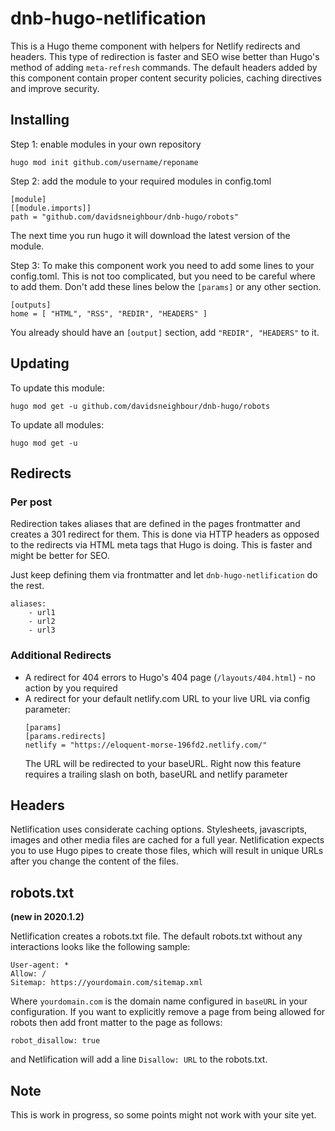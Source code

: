 # dnb-hugo-netlification

This is a Hugo theme component with helpers for Netlify redirects and headers. This type of redirection is faster and SEO wise better than Hugo's method of adding `meta-refresh` commands. The default headers added by this component contain proper content security policies, caching directives and improve security. 

## Installing

Step 1: enable modules in your own repository

```shell script
hugo mod init github.com/username/reponame
```

Step 2: add the module to your required modules in config.toml

```
[module]
[[module.imports]]
path = "github.com/davidsneighbour/dnb-hugo/robots"
```

The next time you run hugo it will download the latest version of the module.

Step 3: To make this component work you need to add some lines to your config.toml. This is not too complicated, but you need to be careful where to add them. Don't add these lines below the `[params]` or any other section. 

```
[outputs]
home = [ "HTML", "RSS", "REDIR", "HEADERS" ]
```

You already should have an `[output]` section, add `"REDIR", "HEADERS"` to it.

## Updating

To update this module:

```
hugo mod get -u github.com/davidsneighbour/dnb-hugo/robots
```

To update all modules:

```
hugo mod get -u
```

## Redirects

### Per post

Redirection takes aliases that are defined in the pages frontmatter and creates a 301 redirect for them. This is done via HTTP headers as opposed to the redirects via HTML meta tags that Hugo is doing. This is faster and might be better for SEO.

Just keep defining them via frontmatter and let `dnb-hugo-netlification` do the rest. 

```
aliases:
    - url1
    - url2
    - url3
```

### Additional Redirects

- A redirect for 404 errors to Hugo's 404 page (`/layouts/404.html`) - no action by you required
- A redirect for your default netlify.com URL to your live URL via config parameter:
  ```
  [params]
  [params.redirects]
  netlify = "https://eloquent-morse-196fd2.netlify.com/"
  ```
  The URL will be redirected to your baseURL.
  Right now this feature requires a trailing slash on both, baseURL and netlify parameter

## Headers

Netlification uses considerate caching options. Stylesheets, javascripts, images and other media files are cached for a full year. Netlification expects you to use Hugo pipes to create those files, which will result in unique URLs after you change the content of the files. 

## robots.txt

__(new in 2020.1.2)__

Netlification creates a robots.txt file. The default robots.txt without any interactions looks like the following sample:

```
User-agent: *
Allow: /
Sitemap: https://yourdomain.com/sitemap.xml
```

Where `yourdomain.com` is the domain name configured in `baseURL` in your configuration. If you want
to explicitly remove a page from being allowed for robots then add front matter to the page as follows:

```
robot_disallow: true
```

and Netlification will add a line `Disallow: URL` to the robots.txt.

## Note

This is work in progress, so some points might not work with your site yet. 
